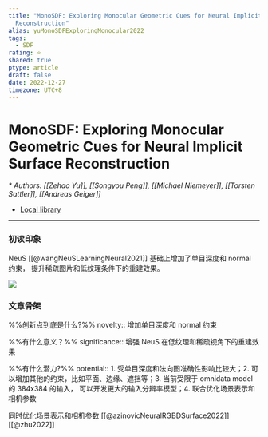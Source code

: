 ```yaml
---
title: "MonoSDF: Exploring Monocular Geometric Cues for Neural Implicit Surface
  Reconstruction"
alias: yuMonoSDFExploringMonocular2022
tags:
  - SDF
rating: ⭐
shared: true
ptype: article
draft: false
date: 2022-12-27
timezone: UTC+8
---
```



# MonoSDF: Exploring Monocular Geometric Cues for Neural Implicit Surface Reconstruction
<cite>* Authors: [[Zehao Yu]], [[Songyou Peng]], [[Michael Niemeyer]], [[Torsten Sattler]], [[Andreas Geiger]]</cite>


* [Local library](zotero://select/items/1_TZEV6ESM)

***

### 初读印象

NeuS [[@wangNeuSLearningNeural2021]]  基础上增加了单目深度和 normal 约束， 提升稀疏图片和低纹理条件下的重建效果。

![](https://markdown-imagebed.oss-cn-beijing.aliyuncs.com/imgs/202212271128734.png)

### 文章骨架
%%创新点到底是什么?%%
novelty:: 增加单目深度和 normal 约束

%%有什么意义？%%
significance:: 增强 NeuS 在低纹理和稀疏视角下的重建效果

%%有什么潜力?%% 
potential::  1. 受单目深度和法向图准确性影响比较大；2. 可以增加其他的约束，比如平面、边缘、遮挡等；3. 当前受限于 omnidata model 的 384x384 的输入， 可以开发更大的输入分辨率模型；4. 联合优化场景表示和相机参数

同时优化场景表示和相机参数 [[@azinovicNeuralRGBDSurface2022]] [[@zhu2022]]




